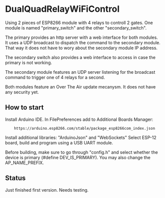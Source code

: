 # DualQuadRelayWiFiControl

Using 2 pieces of ESP8266 module with 4 relays to controll 2 gates.
One module is named "primary_switch" and the other "secondary_switch". 

The primary provides an http server with a web interface for both modules.
It uses a UDP broadcast to dispatch the command to the secondary module.
That way it does not have to wory about the secondary module IP address.

The secondary switch also provides a web interface to access in case the primary is not working.

The secondary module features an UDP server listening for the broadcast 
command to trigger one of 4 relays for a second.

Both modules feature an Over The Air update mecanysm. It does not have any security yet.

## How to start

Install Arduino IDE.
In FilePreferences add to Additional Boards Manager:

        https://arduino.esp8266.com/stable/package_esp8266com_index.json

Install additional libraries: "ArduinoJson" and "WebSockets"
Select ESP-12 board, build and program using a USB UART module.

Before building, make sure to go through "config.h" and select whether the device is primary (#define DEV_IS_PRIMARY).
You may also change the AP_NAME_PREFIX.

## Status
Just finished first version. Needs testing.
